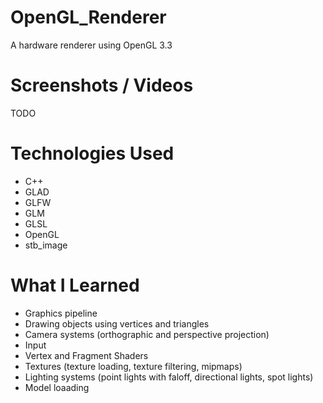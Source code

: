 # OpenGL_Renderer
A hardware renderer using OpenGL 3.3

# Screenshots / Videos
TODO

# Technologies Used
- C++
- GLAD
- GLFW
- GLM
- GLSL
- OpenGL
- stb_image

# What I Learned
- Graphics pipeline
- Drawing objects using vertices and triangles
- Camera systems (orthographic and perspective projection)
- Input
- Vertex and Fragment Shaders
- Textures (texture loading, texture filtering, mipmaps)
- Lighting systems (point lights with faloff, directional lights, spot lights)
- Model loaading
